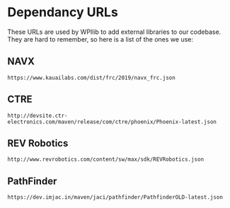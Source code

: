 # Dependancy URLs
These URLs are used by WPIlib to add external libraries to our codebase. 
They are hard to remember, so here is a list of the ones we use:

## NAVX
```
https://www.kauailabs.com/dist/frc/2019/navx_frc.json
```

## CTRE
```
http://devsite.ctr-electronics.com/maven/release/com/ctre/phoenix/Phoenix-latest.json
```

## REV Robotics
```
http://www.revrobotics.com/content/sw/max/sdk/REVRobotics.json
```

## PathFinder
```
https://dev.imjac.in/maven/jaci/pathfinder/PathfinderOLD-latest.json
```